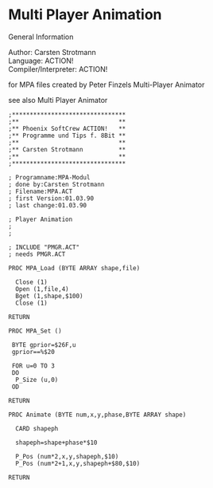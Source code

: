 # Multi Player Animation  
  
General Information  
  
Author: 	Carsten Strotmann   
Language: 	ACTION!   
Compiler/Interpreter: 	ACTION!   
  
for MPA files created by Peter Finzels Multi-Player Animator  
  
see also Multi Player Animator  
  
```
;********************************
;**                            **
;** Phoenix SoftCrew ACTION!   **
;** Programme und Tips f. 8Bit **
;**                            **
;** Carsten Strotmann          **
;**                            **
;********************************

; Programname:MPA-Modul
; done by:Carsten Strotmann
; Filename:MPA.ACT
; first Version:01.03.90
; last change:01.03.90

; Player Animation
;
;

; INCLUDE "PMGR.ACT"
; needs PMGR.ACT 

PROC MPA_Load (BYTE ARRAY shape,file)

  Close (1)
  Open (1,file,4)
  Bget (1,shape,$100)
  Close (1)

RETURN

PROC MPA_Set ()

 BYTE gprior=$26F,u
 gprior==%$20

 FOR u=0 TO 3
 DO
  P_Size (u,0)
 OD

RETURN

PROC Animate (BYTE num,x,y,phase,BYTE ARRAY shape)

  CARD shapeph

  shapeph=shape+phase*$10

  P_Pos (num*2,x,y,shapeph,$10)
  P_Pos (num*2+1,x,y,shapeph+$80,$10)

RETURN
```
